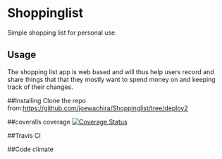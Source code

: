 # Shoppinglist
Simple shopping list for personal use.


## Usage

The shopping list app is web based and will thus help users record and share things that that they mostly want to spend money
on and keeping track of their changes.

##Installing
Clone the repo from:https://github.com/joewachira/Shoppinglist/tree/deploy2

##coveralls coverage
[![Coverage Status](https://coveralls.io/repos/github/joewachira/Shoppinglist/badge.svg?branch=deploy2)](https://coveralls.io/github/joewachira/Shoppinglist?branch=deploy2)

##Travis CI


##Code climate

